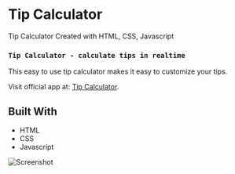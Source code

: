# Tip Calculator
Tip Calculator Created with HTML, CSS, Javascript

### `Tip Calculator - calculate tips in realtime`

This easy to use tip calculator makes it easy to customize your tips.

Visit official app at: [Tip Calculator](https://jaimegonzalezjr.com/Projects/tips/).


## Built With 
* HTML
* CSS
* Javascript

![Screenshot](https://github.com/lnsflive/tips/tree/master/src/ss1.png)